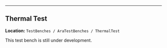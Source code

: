 - - -
## Thermal Test
**Location:** `TestBenches / AraTestBenches / ThermalTest`

This test bench is still under development.